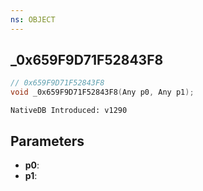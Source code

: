 ```yaml
---
ns: OBJECT
---
```

## _0x659F9D71F52843F8

```c
// 0x659F9D71F52843F8
void _0x659F9D71F52843F8(Any p0, Any p1);
```

```
NativeDB Introduced: v1290
```

## Parameters
* **p0**:
* **p1**:
